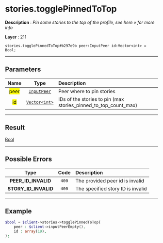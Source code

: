 # stories.togglePinnedToTop

**Description** : *Pin some stories to the top of the profile, see here &raquo; for more info*

**Layer** : 211

```tl
stories.togglePinnedToTop#b297e9b peer:InputPeer id:Vector<int> = Bool;
```

---

## Parameters

| Name | Type | Description |
| :---: | :---: | :--- |
| <mark>peer</mark> | [`InputPeer`](type/InputPeer) | Peer where to pin stories |
| <mark>id</mark> | [`Vector<int>`](type/int) | IDs of the stories to pin (max stories_pinned_to_top_count_max) |

---

## Result

[Bool](type/Bool)

---

## Possible Errors

| Type | Code | Description |
| :---: | :---: | :--- |
| **PEER_ID_INVALID** | `400` | The provided peer id is invalid |
| **STORY_ID_INVALID** | `400` | The specified story ID is invalid |

---

## Example

```php
$bool = $client->stories->togglePinnedToTop(
	peer : $client->inputPeerEmpty(),
	id : array(19),
);
```